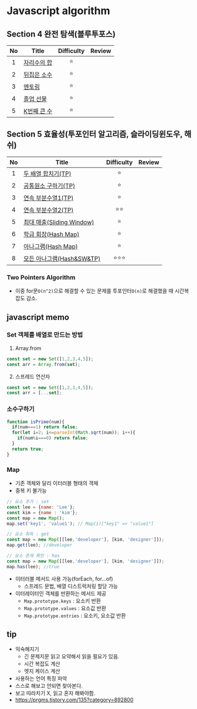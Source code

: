 # Javascript algorithm
## Section 4 완전 탐색(블루투포스)
| No  | Title                         | Difficulty | Review |
|:---:|-------------------------------|:----------:|--------|
|  1  | [자리수의 합](/section04/pb01.js)  |     ⭐      ||
|  2  | [뒤집은 소수](/section04/pb02.js)  |     ⭐      ||
|  3  | [멘토링](/section04/pb03.js)     |     ⭐      ||
|  4  | [졸업 선물](/section04/pb04.js)   |     ⭐      ||
|  5  | [K번째 큰 수](/section04/pb05.js) |     ⭐      ||


## Section 5 효율성(투포인터 알고리즘, 슬라이딩윈도우, 해쉬)

| No  | Title                                       | Difficulty | Review |
|:---:|---------------------------------------------|:----------:|--------|
|  1  | [두 배열 합치기(TP)](/section05/pb01.js)          |     ⭐      ||
|  2  | [공통원소 구하기(TP)](section05/pb02.js)           |     ⭐      ||
|  3  | [연속 부분수열1(TP)](section05/pb03.js)           |     ⭐      ||
|  4  | [연속 부분수열2(TP)](/section05/pb04.js)          |     ⭐⭐     ||
|  5  | [최대 매출(Sliding Window)](/section05/pb05.js) |     ⭐      ||
|  6  | [학급 회장(Hash Map)](/section05/pb06.js)       |     ⭐      ||
|  7  | [아나그램(Hash Map)](/section05/pb07.js)        |     ⭐      ||
|  8  | [모든 아나그램(Hash&SW&TP)](/section05/pb07.js)   |    ⭐⭐⭐     ||

### Two Pointers Algorithm
  - 이중 for문`O(n^2)`으로 해결할 수 있는 문제를 투포인터`O(n)`로 해결했을 때 시간복잡도 감소.


## javascript memo
### Set 객체를 배열로 만드는 방법
1. Array.from
```jsx
const set = new Set([1,2,3,4,5]);
const arr = Array.from(set);
```
2. 스프레드 연산자
```jsx
const set = new Set([1,2,3,4,5]);
const arr = [...set];
```

### 소수구하기
```jsx
function isPrime(num){
  if(num===1) return false;
  for(let i=2; i<=parseInt(Math.sqrt(num)); i++){
    if(num%i===0) return false;
  }
  return true;
}
```

### Map
- 기존 객체와 달리 이터러블 형태의 객체
- 중복 키 불가능
```jsx
// 요소 추가 : set
const lee = {name: 'Lee'};
const kim = {name : 'kim'};
const map = new Map();
map.set('key1', 'value1'); // Map(1)["key1" => "value1"]

// 요소 취득 : get
const map = new Map([[lee,'developer'], [kim, 'designer']]);
map.get(lee); //developer

// 요소 존재 확인 : has
const map = new Map([[lee,'developer'], [kim, 'designer']]);
map.has(lee); //true

```
- 이터러블 메서드 사용 가능(forEach, for...of)
  - 스프레드 문법, 배열 디스트럭처링 할당 가능
- 이터레이터인 객체를 반환하는 메서드 제공
  - `Map.prototype.keys` : 요소키 반환
  - `Map.prototype.values` : 요소값 반환
  - `Map.prototype.entries` : 요소키, 요소값 반환

## tip
- 익숙해지기
  - 긴 문제지문 읽고 요약해서 읽을 필요가 있음.
  - 시간 복잡도 계산
  - 엣지 케이스 계산
- 사용하는 언어 특징 파악
- 스스로 해보고 안되면 찾아본다.
- 보고 따라치기 X, 읽고 혼자 해봐야함.
- https://prgms.tistory.com/135?category=892800